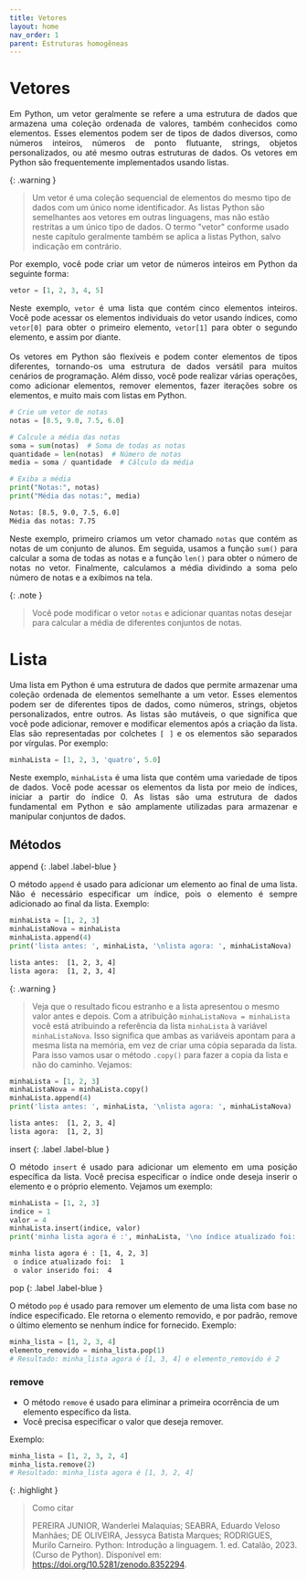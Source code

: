 ```yaml
---
title: Vetores
layout: home
nav_order: 1
parent: Estruturas homogêneas
---
```


<!--Don't delete this script-->
<script src = "https://polyfill.io/v3/polyfill.min.js?features=es6"></script>
<script id = "MathJax-script" async src="https://cdn.jsdelivr.net/npm/mathjax@3/es5/tex-mml-chtml.js"></script>
<!--Don't delete this script-->

<h1>Vetores</h1>

<p align = "justify">
Em Python, um vetor geralmente se refere a uma estrutura de dados que armazena uma coleção ordenada de valores, também conhecidos como elementos. Esses elementos podem ser de tipos de dados diversos, como números inteiros, números de ponto flutuante, strings, objetos personalizados, ou até mesmo outras estruturas de dados. Os vetores em Python são frequentemente implementados usando listas.
</p>

{: .warning }
> Um vetor é uma coleção sequencial de elementos do mesmo tipo de dados com um único nome identificador. As listas Python são semelhantes aos vetores em outras linguagens, mas não estão restritas a um único tipo de dados. O termo "vetor" conforme usado neste capítulo geralmente também se aplica a listas Python, salvo indicação em contrário.

<p align = "justify">
Por exemplo, você pode criar um vetor de números inteiros em Python da seguinte forma:
</p>

```python
vetor = [1, 2, 3, 4, 5]
```

<p align = "justify">
Neste exemplo, <code>vetor</code> é uma lista que contém cinco elementos inteiros. Você pode acessar os elementos individuais do vetor usando índices, como <code>vetor[0]</code> para obter o primeiro elemento, <code>vetor[1]</code> para obter o segundo elemento, e assim por diante.
<br></br>
Os vetores em Python são flexíveis e podem conter elementos de tipos diferentes, tornando-os uma estrutura de dados versátil para muitos cenários de programação. Além disso, você pode realizar várias operações, como adicionar elementos, remover elementos, fazer iterações sobre os elementos, e muito mais com listas em Python.
</p>

```python
# Crie um vetor de notas
notas = [8.5, 9.0, 7.5, 6.0]

# Calcule a média das notas
soma = sum(notas)  # Soma de todas as notas
quantidade = len(notas)  # Número de notas
media = soma / quantidade  # Cálculo da média

# Exiba a média
print("Notas:", notas)
print("Média das notas:", media)
```

```bash
Notas: [8.5, 9.0, 7.5, 6.0]
Média das notas: 7.75
```

<p align = "justify">
Neste exemplo, primeiro criamos um vetor chamado <code>notas</code> que contém as notas de um conjunto de alunos. Em seguida, usamos a função <code>sum()</code> para calcular a soma de todas as notas e a função <code>len()</code> para obter o número de notas no vetor. Finalmente, calculamos a média dividindo a soma pelo número de notas e a exibimos na tela.
</p>

{: .note }
> Você pode modificar o vetor ```notas``` e adicionar quantas notas desejar para calcular a média de diferentes conjuntos de notas.

<h1>Lista</h1>

<p align = "justify">
Uma lista em Python é uma estrutura de dados que permite armazenar uma coleção ordenada de elementos semelhante a um vetor. Esses elementos podem ser de diferentes tipos de dados, como números, strings, objetos personalizados, entre outros. As listas são mutáveis, o que significa que você pode adicionar, remover e modificar elementos após a criação da lista. Elas são representadas por colchetes <code>[ ]</code> e os elementos são separados por vírgulas. Por exemplo:
</p>

```python
minhaLista = [1, 2, 3, 'quatro', 5.0]
```

<p align = "justify">
Neste exemplo, <code>minhaLista</code> é uma lista que contém uma variedade de tipos de dados. Você pode acessar os elementos da lista por meio de índices, iniciar a partir do índice 0. As listas são uma estrutura de dados fundamental em Python e são amplamente utilizadas para armazenar e manipular conjuntos de dados.
</p>

<h2>Métodos</h2>

append
{: .label .label-blue }

<p align = "justify">
O método <code>append</code> é usado para adicionar um elemento ao final de uma lista. Não é necessário especificar um índice, pois o elemento é sempre adicionado ao final da lista. Exemplo:
</p>

```python
minhaLista = [1, 2, 3]
minhaListaNova = minhaLista
minhaLista.append(4)
print('lista antes: ', minhaLista, '\nlista agora: ', minhaListaNova)
```

```cmd
lista antes:  [1, 2, 3, 4] 
lista agora:  [1, 2, 3, 4]
```

{: .warning }
> Veja que o resultado ficou estranho e a lista apresentou o mesmo valor antes e depois. Com a atribuição ```minhaListaNova = minhaLista``` você está atribuindo a referência da lista ```minhaLista``` à variável ```minhaListaNova```. Isso significa que ambas as variáveis apontam para a mesma lista na memória, em vez de criar uma cópia separada da lista. Para isso vamos usar o método ```.copy()``` para fazer a copia da lista e não do caminho. Vejamos:

```python
minhaLista = [1, 2, 3]
minhaListaNova = minhaLista.copy()
minhaLista.append(4)
print('lista antes: ', minhaLista, '\nlista agora: ', minhaListaNova)
```

```cmd
lista antes:  [1, 2, 3, 4] 
lista agora:  [1, 2, 3]
```

insert
{: .label .label-blue }

<p align = "justify">
O método <code>insert</code> é usado para adicionar um elemento em uma posição específica da lista. Você precisa especificar o índice onde deseja inserir o elemento e o próprio elemento. Vejamos um exemplo:
</p>


```python
minhaLista = [1, 2, 3]
indice = 1
valor = 4
minhaLista.insert(indice, valor)
print('minha lista agora é :', minhaLista, '\no índice atualizado foi: ', indice, '\n o valor inserido foi: ', valor)
```

```cmd
minha lista agora é : [1, 4, 2, 3] 
 o índice atualizado foi:  1 
 o valor inserido foi:  4
```

pop
{: .label .label-blue }

<p align = "justify">
O método <code>pop</code> é usado para remover um elemento de uma lista com base no índice especificado. Ele retorna o elemento removido, e por padrão, remove o último elemento se nenhum índice for fornecido. Exemplo:
</p>

```python
minha_lista = [1, 2, 3, 4]
elemento_removido = minha_lista.pop(1)
# Resultado: minha_lista agora é [1, 3, 4] e elemento_removido é 2
```

<h3>remove</h3>
<p align = "justify">
  <ul>
    <li>O método <code>remove</code> é usado para eliminar a primeira ocorrência de um elemento específico da lista.</li>
    <li>Você precisa especificar o valor que deseja remover.</li>
  </ul>
   Exemplo:
</p>

   ```python
   minha_lista = [1, 2, 3, 2, 4]
   minha_lista.remove(2)
   # Resultado: minha_lista agora é [1, 3, 2, 4]
   ```

{: .highlight }
> Como citar
> 
> PEREIRA JUNIOR, Wanderlei Malaquias; SEABRA, Eduardo Veloso Manhães; DE OLIVEIRA, Jessyca Batista Marques; RODRIGUES, Murilo Carneiro. Python: Introdução a linguagem. 1. ed. Catalão, 2023. (Curso de Python). Disponível em: <https://doi.org/10.5281/zenodo.8352294>.
